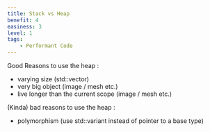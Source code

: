 ```yaml
---
title: Stack vs Heap
benefit: 4
easiness: 3
level: 1
tags:
    - Performant Code
---
```


Good Reasons to use the heap :
- varying size (std::vector)
- very big object (image / mesh etc.)
- live longer than the current scope (image / mesh etc.)

(Kinda) bad reasons to use the heap :
- polymorphism (use std::variant instead of pointer to a base type)